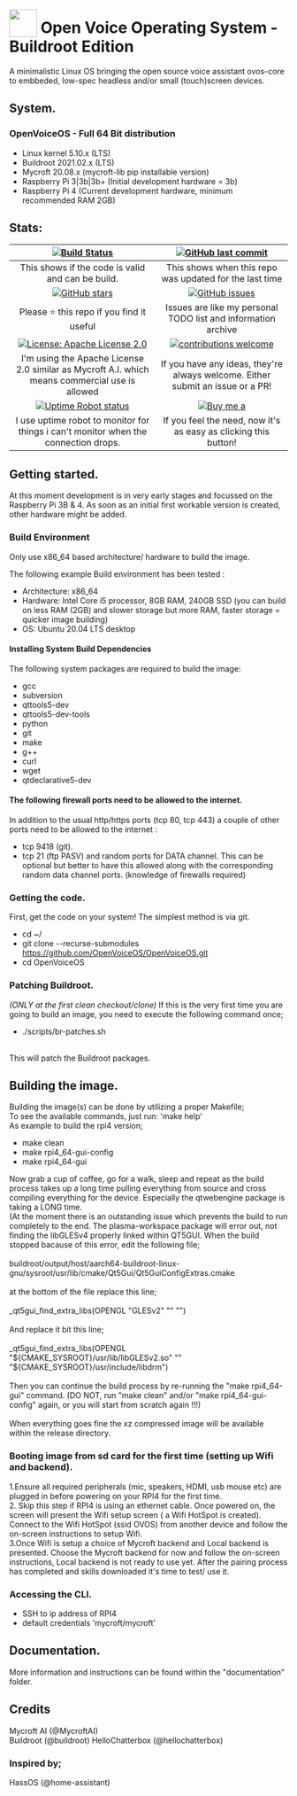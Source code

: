 # <img src='https://camo.githubusercontent.com/48b782bbddb51b97cf2971fda5817080075f7799/68747470733a2f2f7261772e6769746861636b2e636f6d2f466f7274417765736f6d652f466f6e742d417765736f6d652f6d61737465722f737667732f736f6c69642f636f67732e737667' width='50' height='50' style='vertical-align:bottom'/> Open Voice Operating System - Buildroot Edition
A minimalistic Linux OS bringing the open source voice assistant ovos-core to embbeded, low-spec headless and/or small (touch)screen devices.

## System.
### OpenVoiceOS - Full 64 Bit distribution
- Linux kernel 5.10.x (LTS)
- Buildroot 2021.02.x (LTS)
- Mycroft 20.08.x (mycroft-lib pip installable version)
- Raspberry Pi 3|3b|3b+ (Initial development hardware = 3b)
- Raspberry Pi 4 (Current development hardware, minimum recommended RAM 2GB)

## Stats:

| [![Build Status](https://travis-ci.org/OpenVoiceOS/OpenVoiceOS.svg?branch=master)](https://travis-ci.org/OpenVoiceOS/OpenVoiceOS) | [![GitHub last commit](https://img.shields.io/github/last-commit/google/skia.svg)](https://github.com/OpenVoiceOS/OpenVoiceOS/commits/develop) |
|:---:|:---:|
| This shows if the code is valid and can be build. | This shows when this repo was updated for the last time |
| [![GitHub stars](https://img.shields.io/github/stars/OpenVoiceOS/OpenVoiceOS.svg)](https://github.com/OpenVoiceOS/OpenVoiceOS/stargazers) | [![GitHub issues](https://img.shields.io/github/issues/OpenVoiceOS/OpenVoiceOS.svg)](https://github.com/OpenVoiceOS/OpenVoiceOS/issues) |
| Please :star: this repo if you find it useful | Issues are like my personal TODO list and information archive |
|[![License: Apache License 2.0](https://img.shields.io/crates/l/rustc-serialize.svg)](http://www.apache.org/licenses/LICENSE-2.0.html)| [![contributions welcome](https://img.shields.io/badge/contributions-welcome-blue.svg?style=flat)](https://github.com/OpenVoiceOS/OpenVoiceOS/pulls) |
| I'm using the Apache License 2.0 similar as Mycroft A.I. which means commercial use is allowed | If you have any ideas, they're always welcome.  Either submit an issue or a PR! |
| [![Uptime Robot status](https://img.shields.io/website-up-down-green-red/https/shields.io.svg?label=j1nx.nl)](https://stats.uptimerobot.com/Y5L6rSB07) | [![Buy me a](https://img.shields.io/badge/BuyMeABeer-Paypal-blue.svg)](https://www.paypal.me/j1nxnl) |
| I use uptime robot to monitor for things i can't monitor when the connection drops. | If you feel the need, now it's as easy as clicking this button! |

  
## Getting started.
At this moment development is in very early stages and focussed on the Raspberry Pi 3B & 4. As soon as an initial first workable version
is created, other hardware might be added.

### Build Environment

Only use x86_64 based architecture/ hardware to build the image. 

The following example Build environment has been tested :

- Architecture: x86_64 
- Hardware: Intel Core i5 processor, 8GB RAM, 240GB SSD (you can build on less RAM (2GB) and slower storage but more RAM, faster storage =  quicker image building)
- OS: Ubuntu 20.04 LTS desktop

#### Installing System Build Dependencies
The following system packages are required to build the image:

- gcc
- subversion
- qttools5-dev
- qttools5-dev-tools
- python
- git
- make
- g++
- curl
- wget
- qtdeclarative5-dev

#### The following firewall ports need to be allowed to the internet.
In addition to the usual http/https ports (tcp 80, tcp 443) a couple of other ports need to be allowed to the internet :
- tcp 9418 (git).
- tcp 21 (ftp PASV) and random ports for DATA channel. This can be optional but better to have this allowed along with the corresponding random data channel ports. (knowledge of firewalls required)



### Getting the code.
First, get the code on your system! The simplest method is via git.
<br>
- cd ~/
- git clone --recurse-submodules https://github.com/OpenVoiceOS/OpenVoiceOS.git
- cd OpenVoiceOS

### Patching Buildroot.
*(ONLY at the first clean checkout/clone)* If this is the very first time you are going to build an image, you need to execute the following command once;
<br>
- ./scripts/br-patches.sh
<br>
This will patch the Buildroot packages.


## Building the image.
Building the image(s) can be done by utilizing a proper Makefile;
<br>
To see the available commands, just run: 'make help'
<br>
As example to build the rpi4 version;<br>
- make clean
- make rpi4_64-gui-config
- make rpi4_64-gui

Now grab a cup of coffee, go for a walk, sleep and repeat as the build process takes up a long time pulling everything from source and cross compiling everything for the device. Especially the qtwebengine package is taking a LONG time.
<br>
(At the moment there is an outstanding issue which prevents the build to run completely to the end. The plasma-workspace package will error out, not finding the libGLESv4 properly linked within QT5GUI. When the build stopped bacause of this error, edit the following file;
<br><br>
buildroot/output/host/aarch64-buildroot-linux-gnu/sysroot/usr/lib/cmake/Qt5Gui/Qt5GuiConfigExtras.cmake
<br><br>
at the bottom of the file replace this line;
<br><br>
_qt5gui_find_extra_libs(OPENGL "GLESv2" "" "")
<br><br>And replace it bit this line;<br><br>
_qt5gui_find_extra_libs(OPENGL "${CMAKE_SYSROOT}/usr/lib/libGLESv2.so" "" "${CMAKE_SYSROOT}/usr/include/libdrm")
<br><br>
Then you can continue the build process by re-running the "make rpi4_64-gui" command. (DO NOT, run "make clean" and/or "make rpi4_64-gui-config" again, or you will start from scratch again !!!)
<br><br>
When everything goes fine the xz compressed image will be available within the release directory.


### Booting image from sd card for the first time (setting up Wifi and backend).
1.Ensure all required peripherals (mic, speakers, HDMI, usb mouse etc) are plugged in before powering on your RPI4 for the first time.
<br>
2. Skip this step if RPI4 is using an ethernet cable. Once powered on, the screen will present the Wifi setup screen ( a Wifi HotSpot is created). Connect to the Wifi HotSpot (ssid OVOS) from another device and follow the on-screen instructions to setup Wifi.
<br>
3.Once Wifi is setup a choice of Mycroft backend and Local backend is presented. Choose the Mycroft backend for now and follow the on-screen instructions, Local backend is not ready to use yet. After the pairing process has completed and skills downloaded it's time to test/ use it.


### Accessing the CLI.

- SSH to ip address of RPI4 
- default credentials 'mycroft/mycroft'


## Documentation.
More information and instructions can be found within the "documentation" folder.

## Credits
Mycroft AI (@MycroftAI)<br>
Buildroot (@buildroot)
HelloChatterbox (@hellochatterbox)

### Inspired by;
HassOS (@home-assistant)<br>

